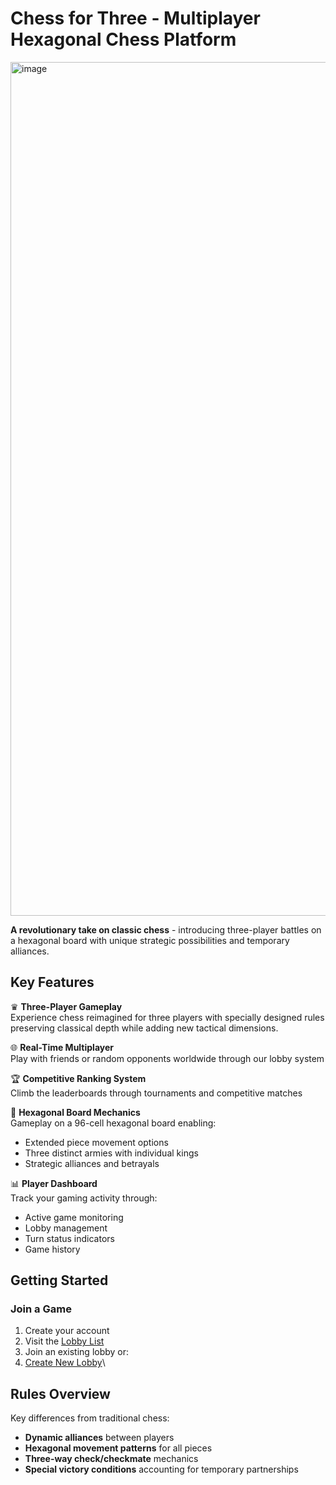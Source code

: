 # Chess for Three - Multiplayer Hexagonal Chess Platform

<img width="2768" height="1366" alt="image" src="https://github.com/user-attachments/assets/da0465ee-6cb9-430d-8447-e7eefc67ff1f" />

**A revolutionary take on classic chess** - introducing three-player battles on a hexagonal board with unique strategic possibilities and temporary alliances.

## Key Features

♛ **Three-Player Gameplay**  
Experience chess reimagined for three players with specially designed rules preserving classical depth while adding new tactical dimensions.

🌐 **Real-Time Multiplayer**  
Play with friends or random opponents worldwide through our lobby system

🏆 **Competitive Ranking System**  
Climb the leaderboards through tournaments and competitive matches

🧩 **Hexagonal Board Mechanics**  
Gameplay on a 96-cell hexagonal board enabling:
- Extended piece movement options
- Three distinct armies with individual kings
- Strategic alliances and betrayals

📊 **Player Dashboard**  
Track your gaming activity through:
- Active game monitoring
- Lobby management
- Turn status indicators
- Game history

## Getting Started

### Join a Game
1. Create your account
2. Visit the [Lobby List](/Lobby/AllLobbiesPage)
3. Join an existing lobby or:
4. [Create New Lobby](/Lobby/CreateLobby)\

## Rules Overview

Key differences from traditional chess:
- **Dynamic alliances** between players
- **Hexagonal movement patterns** for all pieces
- **Three-way check/checkmate** mechanics
- **Special victory conditions** accounting for temporary partnerships
